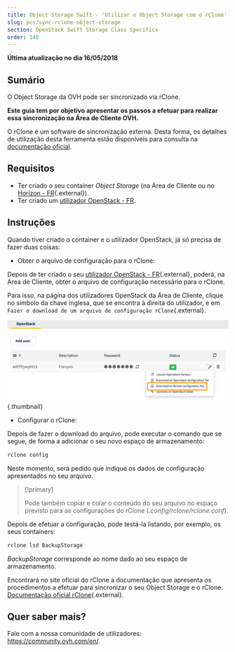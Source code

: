 ```yaml
---
title: Object Storage Swift - 'Utilizar o Object Storage com o rClone'
slug: pcs/sync-rclone-object-storage
section: OpenStack Swift Storage Class Specifics
order: 140
---
```


**Última atualização no dia 16/05/2018**

## Sumário

O Object Storage da OVH pode ser sincronizado via rClone.

**Este guia tem por objetivo apresentar os passos a efetuar para realizar essa sincronização na Área de Cliente OVH.**

O rClone é um software de sincronização externa. Desta forma, os detalhes de utilização desta ferramenta estão disponíveis para consulta na [documentação oficial](https://rclone.org/).

## Requisitos

- Ter criado o seu container *Object Storage* (na Área de Cliente ou no [Horizon - FR](https://docs.ovh.com/fr/public-cloud/creer-un-conteneur-dobjets/){.external}).
- Ter criado um [utilizador OpenStack - FR](https://docs.ovh.com/fr/public-cloud/creation-et-suppression-dun-utilisateur-openstack/).

## Instruções

Quando tiver criado o container e o utilizador OpenStack, já só precisa de fazer duas coisas:

- Obter o arquivo de configuração para o rClone:

Depois de ter criado o seu [utilizador OpenStack - FR](https://docs.ovh.com/fr/public-cloud/creation-et-suppression-dun-utilisateur-openstack/){.external}, poderá, na Área de Cliente, obter o arquivo de configuração necessário para o rClone.

Para isso, na página dos utilizadores OpenStack da Área de Cliente, clique no símbolo da chave inglesa, que se encontra à direita do utilizador, e em `Fazer o download de um arquivo de configuração rClone`{.external}.

![Fazer download de um arquivo de configuração rClone](images/download_file.png){.thumbnail}


- Configurar o rClone:

Depois de fazer o download do arquivo, pode executar o comando que se segue, de forma a adicionar o seu novo espaço de armazenamento:

```sh
rclone config
```

Neste momento, será pedido que indique os dados de configuração apresentados no seu arquivo.

> [!primary]
>
> Pode também copiar e colar o conteúdo do seu arquivo no espaço previsto para as configurações do rClone (*.config/rclone/rclone.conf*).
>

Depois de efetuar a configuração, pode testá-la listando, por exemplo, os seus containers:

```sh
rclone lsd BackupStorage
```

*BackupStorage* corresponde ao nome dado ao seu espaço de armazenamento.

Encontrará no site oficial do rClone a documentação que apresenta os procedimentos a efetuar para sincronizar o seu Object Storage e o rClone: [Documentação oficial rClone](https://rclone.org/swift/){.external}.


## Quer saber mais?

Fale com a nossa comunidade de utilizadores: <https://community.ovh.com/en/>.
